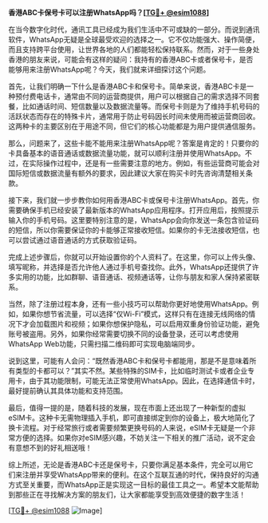 **香港ABC卡保号卡可以注册WhatsApp吗？[[TG💪+ @esim1088](https://t.me/s/esim1088)]**

在当今数字化时代，通讯工具已经成为我们生活中不可或缺的一部分。而说到通讯软件，WhatsApp无疑是全球最受欢迎的选择之一。它不仅功能强大、操作简便，而且支持跨平台使用，让世界各地的人们都能轻松保持联系。然而，对于一些身处香港的朋友来说，可能会有这样的疑问：我持有的香港ABC卡或者保号卡，是否能够用来注册WhatsApp呢？今天，我们就来详细探讨这个问题。

首先，让我们明确一下什么是香港ABC卡和保号卡。简单来说，香港ABC卡是一种预付费电话卡，通常由不同的运营商提供，用户可以根据自己的需求选择不同套餐，比如通话时间、短信数量以及数据流量等。而保号卡则是为了维持手机号码的活跃状态而存在的特殊卡片，通常用于防止号码因长时间未使用而被运营商回收。这两种卡的主要区别在于用途不同，但它们的核心功能都是为用户提供通信服务。

那么，问题来了，这些卡能不能用来注册WhatsApp呢？答案是肯定的！只要你的卡具备基本的语音通话或数据流量功能，就可以顺利注册并使用WhatsApp。不过，在实际操作过程中，还是有一些需要注意的地方。例如，有些运营商可能会对国际短信或数据流量有额外的要求，因此建议大家在购买卡时先咨询清楚相关条款。

接下来，我们就一步步教你如何用香港ABC卡或保号卡注册WhatsApp。首先，你需要确保手机已经安装了最新版本的WhatsApp应用程序。打开应用后，按照提示输入你的手机号码。这里要特别注意的是，WhatsApp会向你发送一条包含验证码的短信，所以你需要保证你的卡能够正常接收短信。如果你的卡无法接收短信，也可以尝试通过语音通话的方式获取验证码。

完成上述步骤后，你就可以开始设置你的个人资料了。在这里，你可以上传头像、填写昵称，并选择是否允许他人通过手机号查找你。此外，WhatsApp还提供了许多实用的功能，比如群聊、语音通话、视频通话等，让你与朋友和家人保持紧密联系。

当然，除了注册过程本身，还有一些小技巧可以帮助你更好地使用WhatsApp。例如，如果你想节省流量，可以选择“仅Wi-Fi”模式，这样只有在连接无线网络的情况下才会加载图片和视频；如果你想保护隐私，可以启用双重身份验证功能，避免账号被盗用。另外，如果你经常需要切换不同的设备登录，还可以考虑使用WhatsApp Web功能，只需扫描二维码即可实现电脑端同步。

说到这里，可能有人会问：“既然香港ABC卡和保号卡都能用，那是不是意味着所有类型的卡都可以？”其实不然。某些特殊的SIM卡，比如临时测试卡或者企业专用卡，由于其功能限制，可能无法正常使用WhatsApp。因此，在选择通信卡时，最好提前确认其具体功能和支持范围。

最后，值得一提的是，随着科技的发展，现在市面上还出现了一种新型的虚拟eSIM卡。这种卡无需物理插入手机，即可直接绑定到你的设备上，极大地简化了换卡流程。对于经常旅行或者需要频繁更换号码的人来说，eSIM卡无疑是一个非常方便的选择。如果你对eSIM感兴趣，不妨关注一下相关的推广活动，说不定会有意想不到的好礼相送哦！

综上所述，无论是香港ABC卡还是保号卡，只要你满足基本条件，完全可以用它们来注册并享受WhatsApp带来的便利。在这个互联互通的时代，保持良好的沟通方式至关重要，而WhatsApp正是实现这一目标的最佳工具之一。希望本文能帮助到那些正在寻找解决方案的朋友们，让大家都能享受到高效便捷的数字生活！

[[TG💪+ @esim1088](https://t.me/s/esim1088) ![Image](https://i.postimg.cc/4NQfJmqS/Snipaste-2025-05-13-00-14-12.png)]